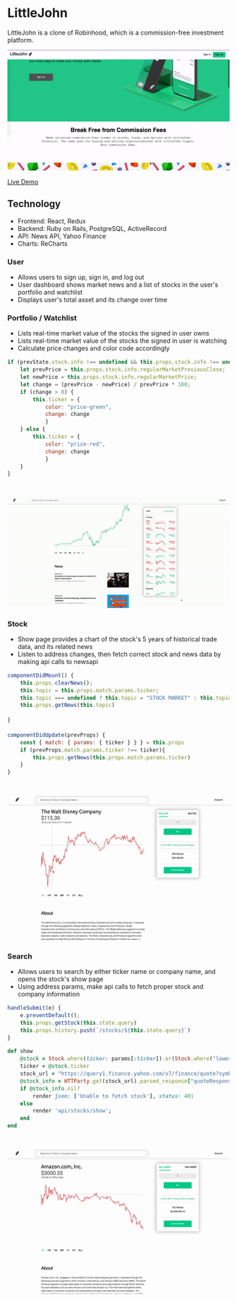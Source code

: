 # LittleJohn
LittleJohn is a clone of Robinhood, which is  a commission-free investment platform.

![Main](./readme/main.gif)

[Live Demo](https://littlejohn-and-robinhood.herokuapp.com/)

## Technology
* Frontend: React, Redux
* Backend: Ruby on Rails, PostgreSQL, ActiveRecord
* API: News API, Yahoo Finance
* Charts: ReCharts

### User
* Allows users to sign up, sign in, and log out
* User dashboard shows market news and a list of stocks in the user's portfolio and watchlist
* Displays user's total asset and its change over time

### Portfolio / Watchlist
* Lists real-time market value of the stocks the signed in user owns
* Lists real-time market value of the stocks the signed in user is watching
* Calculate price changes and color code accordingly

``` javascript
if (prevState.stock.info !== undefined && this.props.stock.info !== undefined) {
    let prevPrice = this.props.stock.info.regularMarketPreviousClose;
    let newPrice = this.props.stock.info.regularMarketPrice;
    let change = (prevPrice - newPrice) / prevPrice * 100;
    if (change > 0) {
        this.ticker = { 
            color: "price-green",
            change: change
            }
    } else {
        this.ticker = { 
            color: "price-red",
            change: change
            }
    }
}
```
<br>

![portfolio](./readme/portfolio.gif)

### Stock 
* Show page provides a chart of the stock's 5 years of historical trade data, and its related news
* Listen to address changes, then fetch correct stock and news data by making api calls to newsapi

``` javascript
componentDidMount() {
    this.props.clearNews();
    this.topic = this.props.match.params.ticker;
    this.topic === undefined ? this.topic = "STOCK MARKET" : this.topic;
    this.props.getNews(this.topic)

}

componentDidUpdate(prevProps) {
    const { match: { params: { ticker } } } = this.props
    if (prevProps.match.params.ticker !== ticker){
        this.props.getNews(this.props.match.params.ticker)
    }
}
```
<br>

![show](./readme/show.gif)

### Search
* Allows users to search by either ticker name or company name, and opens the stock's show page
* Using address params, make api calls to fetch proper stock and company information

``` javascript
handleSubmit(e) {
    e.preventDefault();
    this.props.getStock(this.state.query)
    this.props.history.push(`/stocks/${this.state.query}`)
}
```
``` ruby
def show
    @stock = Stock.where(ticker: params[:ticker]).or(Stock.where("lower(name) like ?", "%#{params[:ticker]}%".downcase)).first
    ticker = @stock.ticker
    stock_url = "https://query1.finance.yahoo.com/v7/finance/quote?symbols=#{ticker}"
    @stock_info = HTTParty.get(stock_url).parsed_response["quoteResponse"]["result"][0]
    if @stock_info.nil?
        render json: ['Unable to fetch stock'], status: 401
    else
        render 'api/stocks/show';
    end
end
```

<br>

![search](./readme/search.gif)



